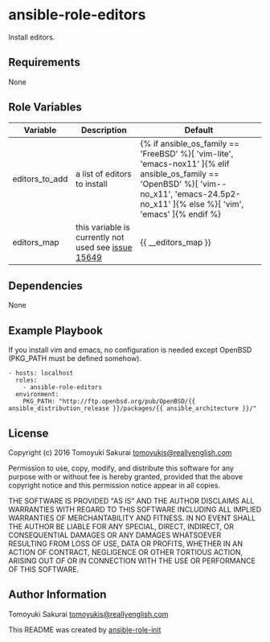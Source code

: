 ansible-role-editors
=====================

Install editors.

Requirements
------------

None

Role Variables
--------------

| Variable | Description | Default |
|----------|-------------|---------|
| editors\_to\_add | a list of editors to install | {% if ansible\_os\_family == 'FreeBSD' %}[ 'vim-lite', 'emacs-nox11' ]{% elif ansible\_os\_family == 'OpenBSD' %}[ 'vim--no\_x11', 'emacs-24.5p2-no\_x11' ]{% else %}[ 'vim', 'emacs' ]{% endif %} |
| editors\_map | this variable is currently not used see [issue 15649](https://github.com/ansible/ansible/issues/15649) | {{ \_\_editors\_map }} |


Dependencies
------------

None

Example Playbook
----------------

If you install vim and emacs, no configuration is needed except OpenBSD (PKG\_PATH must be defined somehow).

    - hosts: localhost
      roles:
        - ansible-role-editors
      environment:
        PKG_PATH: "http://ftp.openbsd.org/pub/OpenBSD/{{ ansible_distribution_release }}/packages/{{ ansible_architecture }}/"

License
-------

Copyright (c) 2016 Tomoyuki Sakurai <tomoyukis@reallyenglish.com>

Permission to use, copy, modify, and distribute this software for any
purpose with or without fee is hereby granted, provided that the above
copyright notice and this permission notice appear in all copies.

THE SOFTWARE IS PROVIDED "AS IS" AND THE AUTHOR DISCLAIMS ALL WARRANTIES
WITH REGARD TO THIS SOFTWARE INCLUDING ALL IMPLIED WARRANTIES OF
MERCHANTABILITY AND FITNESS. IN NO EVENT SHALL THE AUTHOR BE LIABLE FOR
ANY SPECIAL, DIRECT, INDIRECT, OR CONSEQUENTIAL DAMAGES OR ANY DAMAGES
WHATSOEVER RESULTING FROM LOSS OF USE, DATA OR PROFITS, WHETHER IN AN
ACTION OF CONTRACT, NEGLIGENCE OR OTHER TORTIOUS ACTION, ARISING OUT OF
OR IN CONNECTION WITH THE USE OR PERFORMANCE OF THIS SOFTWARE.

Author Information
------------------

Tomoyuki Sakurai <tomoyukis@reallyenglish.com>

This README was created by [ansible-role-init](https://gist.github.com/trombik/d01e280f02c78618429e334d8e4995c0)
